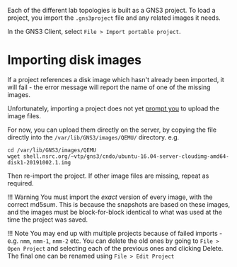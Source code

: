 Each of the different lab topologies is built as a GNS3 project.  To load a
project, you import the `.gns3project` file and any related images it needs.

In the GNS3 Client, select `File > Import portable project`.

# Importing disk images

If a project references a disk image which hasn't already been imported, it
will fail - the error message will report the name of one of the missing
images.

Unfortunately, importing a project does not yet
[prompt you](https://github.com/GNS3/gns3-gui/issues/2881) to upload the
image files.

For now, you can upload them directly on the server, by copying the file
directly into the `/var/lib/GNS3/images/QEMU/` directory. e.g.

```
cd /var/lib/GNS3/images/QEMU
wget shell.nsrc.org/~vtp/gns3/cndo/ubuntu-16.04-server-cloudimg-amd64-disk1-20191002.1.img
```

Then re-import the project.  If other image files are missing, repeat as
required.

!!! Warning
    You must import the *exact* version of every image, with the correct
    md5sum.  This is because the snapshots are based on these images, and
    the images must be block-for-block identical to what was used at the
    time the project was saved.

!!! Note
    You may end up with multiple projects because of failed imports -
    e.g. `nmm`, `nmm-1`, `nmm-2` etc.  You can delete the old ones by going
    to `File > Open Project` and selecting each of the previous ones and
    clicking Delete.  The final one can be renamed using `File > Edit Project`
